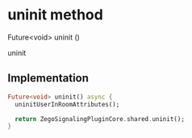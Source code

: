 


# uninit method








Future&lt;void> uninit
()





<p>uninit</p>



## Implementation

```dart
Future<void> uninit() async {
  uninitUserInRoomAttributes();

  return ZegoSignalingPluginCore.shared.uninit();
}
```







